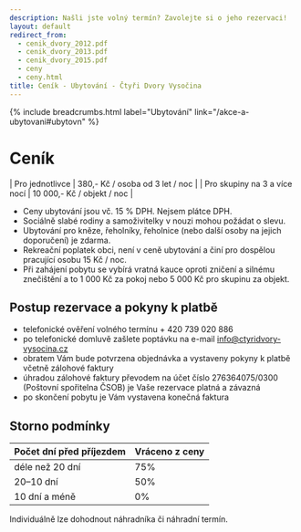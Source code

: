 ```yaml
---
description: Našli jste volný termín? Zavolejte si o jeho rezervaci!
layout: default
redirect_from:
  - cenik_dvory_2012.pdf
  - cenik_dvory_2013.pdf
  - cenik_dvory_2015.pdf
  - ceny
  - ceny.html
title: Ceník - Ubytování - Čtyři Dvory Vysočina
---
```


{% include breadcrumbs.html label="Ubytování" link="/akce-a-ubytovani#ubytovn" %}

# Ceník

| Pro jednotlivce              | 380,- Kč / osoba od 3 let / noc |
| Pro skupiny na 3 a více nocí | 10 000,- Kč / objekt / noc             |

- Ceny ubytování jsou vč. 15 % DPH. Nejsem plátce DPH.
- Sociálně slabé rodiny a samoživitelky v nouzi mohou požádat o slevu. 
- Ubytování pro kněze, řeholníky, řeholnice (nebo další osoby na jejich doporučení) je zdarma.
- Rekreační poplatek obci, není v ceně ubytování a činí pro dospělou pracující osobu 15 Kč / noc.
- Při zahájení pobytu se vybírá vratná kauce oproti zničení a silnému znečištění a to 1 000 Kč za pokoj nebo 5 000 Kč pro skupinu za objekt.

## Postup rezervace a pokyny k platbě

- telefonické ověření volného termínu + 420 739 020 886
- po telefonické domluvě zašlete poptávku na e-mail info@ctyridvory-vysocina.cz
- obratem Vám bude potvrzena objednávka a vystaveny pokyny k platbě včetně zálohové faktury
- úhradou zálohové faktury převodem na účet číslo 276364075/0300 (Poštovní spořitelna ČSOB) je Vaše rezervace platná a závazná
- po skončení pobytu je Vám vystavena konečná faktura

## Storno podmínky

| Počet dní před příjezdem | Vráceno z ceny |
|:-------------------------|:---------------|
| déle než 20 dní          |            75% |
| 20–10 dní                |            50% |
| 10 dní a méně            |             0% |

Individuálně lze dohodnout náhradníka či náhradní termín.
